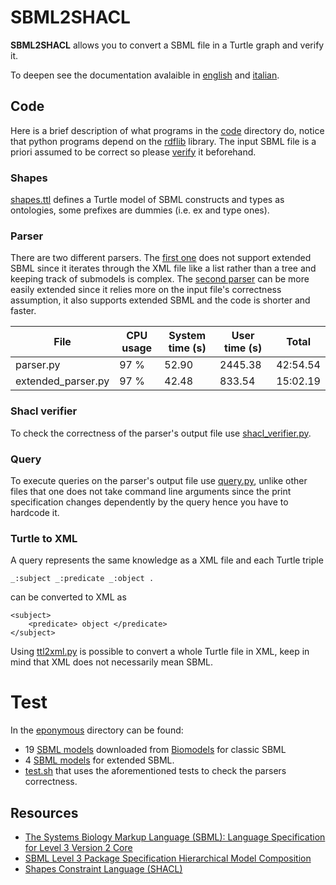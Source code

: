 # SBML2SHACL
 **SBML2SHACL** allows you to convert a SBML file in a Turtle graph and verify it. 

To deepen see the documentation avalaible in [english](tex/en) and [italian](tex/it).

## Code 
Here is a brief description of what programs in the [code](code) directory do, notice that python programs depend on the [rdflib](https://github.com/RDFLib/rdflib) library. The input SBML file is a priori assumed to be correct so please [verify](http://sbml.org/Facilities/Validator) it beforehand.
### Shapes
[shapes.ttl](code/shapes.ttl) defines a Turtle model of SBML constructs and types as ontologies, some prefixes are dummies (i.e. ex and type ones). 
### Parser
There are two different parsers. The [first one](code/parser.py) does not support extended SBML since it iterates through the XML file like a list rather than a tree and keeping track of submodels is complex. The [second parser](code/extended_parser.py) can be more easily extended since it relies more on the input file's correctness assumption, it also supports extended SBML and the code is shorter and faster. 

| File | CPU usage | System time (s) | User time (s) | Total |
| - | - | - | - | - |
| parser.py | 97 % | 52.90 | 2445.38 | 42:54.54 |
| extended_parser.py | 97 % | 42.48 | 833.54 | 15:02.19 |

### Shacl verifier
To check the correctness of the parser's output file use [shacl_verifier.py](code/shacl_verifier.py).
### Query 
To execute queries on the parser's output file use [query.py](code/query.py), unlike other files that one does not take command line arguments since the print specification changes dependently by the query hence you have to hardcode it.
### Turtle to XML 
A query represents the same knowledge as a XML file and each Turtle triple
```
_:subject _:predicate _:object .
```
can be converted to XML as 
```
<subject>
    <predicate> object </predicate>
</subject>
```
Using [ttl2xml.py](code/ttl2xml.py) is possible to convert a whole Turtle file in XML, keep in mind that XML does not necessarily mean SBML.

# Test
In the [eponymous](test/test.sh) directory can be found:
* 19 [SBML models](test/input/biomodel) downloaded from [Biomodels](https://www.ebi.ac.uk/biomodels/) for classic SBML
* 4 [SBML models](test/input/custom) for extended SBML. 
* [test.sh](test/test.sh) that uses the aforementioned tests to check the parsers correctness. 

## Resources 
* [The Systems Biology Markup Language (SBML): Language Specification for Level 3 Version 2 Core](http://co.mbine.org/specifications/sbml.level-3.version-2.core.release-2.pdf)
* [SBML Level 3 Package Specification Hierarchical Model Composition](https://authors.library.caltech.edu/50975/1/sbml-comp-version-1-release-3.pdf)
* [Shapes Constraint Language (SHACL)](https://www.w3.org/TR/shacl/)
